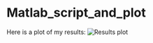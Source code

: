 # Matlab_script_and_plot

Here is a plot of my results:
![Results plot](linsen-li/Matlab_script_and_plot/Fig5_test.png "Results plot")

